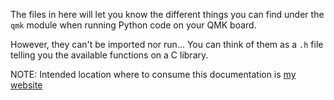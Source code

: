 The files in here will let you know the different things you can find under the `qmk` module when
running Python code on your QMK board.

However, they can't be imported nor run... You can think of them as a `.h` file telling you the
available functions on a C library.

NOTE: Intended location where to consume this documentation is [my website](<https://qmk.elpekenin.dev/modules/micropython.html>)
